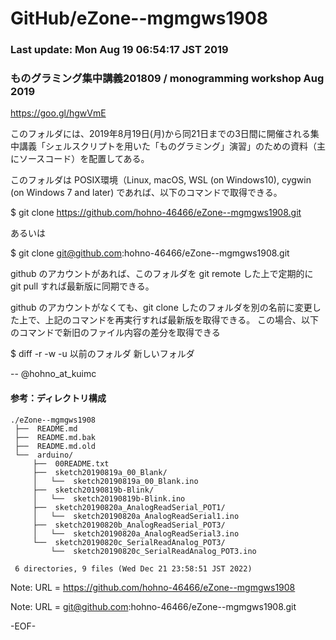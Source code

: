 # GitHub/eZone--mgmgws1908

### Last update: Mon Aug 19 06:54:17 JST 2019

### ものグラミング集中講義201809 / monogramming workshop Aug 2019

https://goo.gl/hgwVmE

このフォルダには、2019年8月19日(月)から同21日までの3日間に開催される集中講義「シェルスクリプトを用いた「ものグラミング」演習」のための資料（主にソースコード）を配置してある。

このフォルダは POSIX環境（Linux, macOS, WSL (on Windows10), cygwin (on Windows 7 and later) であれば、以下のコマンドで取得できる。

$ git clone https://github.com/hohno-46466/eZone--mgmgws1908.git

あるいは

$ git clone git@github.com:hohno-46466/eZone--mgmgws1908.git

github のアカウントがあれば、このフォルダを git remote した上で定期的に git pull すれば最新版に同期できる。

github のアカウントがなくても、git clone したのフォルダを別の名前に変更した上で、上記のコマンドを再実行すれば最新版を取得できる。
この場合、以下のコマンドで新旧のファイル内容の差分を取得できる

$ diff -r -w -u 以前のフォルダ 新しいフォルダ

-- @hohno_at_kuimc

#### 参考：ディレクトリ構成

    ./eZone--mgmgws1908
     ├──  README.md
     ├──  README.md.bak
     ├──  README.md.old
     └──  arduino/
         ├──  00README.txt
         ├──  sketch20190819a_00_Blank/
         │   └──  sketch20190819a_00_Blank.ino
         ├──  sketch20190819b-Blink/
         │   └──  sketch20190819b-Blink.ino
         ├──  sketch20190820a_AnalogReadSerial_POT1/
         │   └──  sketch20190820a_AnalogReadSerial1.ino
         ├──  sketch20190820b_AnalogReadSerial_POT3/
         │   └──  sketch20190820a_AnalogReadSerial3.ino
         └──  sketch20190820c_SerialReadAnalog_POT3/
             └──  sketch20190820c_SerialReadAnalog_POT3.ino
     
     6 directories, 9 files (Wed Dec 21 23:58:51 JST 2022)


Note: URL = https://github.com/hohno-46466/eZone--mgmgws1908

Note: URL = git@github.com:hohno-46466/eZone--mgmgws1908.git

-EOF-
